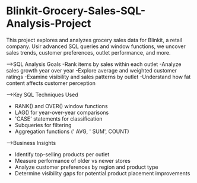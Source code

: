 # Blinkit-Grocery-Sales-SQL-Analysis-Project
This project explores and analyzes grocery sales data for Blinkit, a retail company. Usir advanced SQL queries and window functions, we uncover sales trends, customer preferences, outlet performance, and more.

-->SQL Analysis Goals
-Rank items by sales within each outlet
-Analyze sales growth year over year
-Explore average and weighted customer ratings
-Examine visibility and sales patterns by outlet
-Understand how fat content affects customer perception


-->Key SQL Techniques Used
- ﻿﻿RANK() and OVER() window functions
- ﻿﻿LAG() for year-over-year comparisons
- ﻿﻿'CASE' statements for classification
- ﻿﻿Subqueries for filtering
- ﻿﻿Aggregation functions (' AVG, ' SUM', COUNT)


-->Business Insights
- ﻿﻿Identify top-selling products per outlet
- ﻿﻿Measure performance of older vs newer stores
- ﻿﻿Analyze customer preferences by region and product type
- ﻿﻿Determine visibility gaps for potential product placement improvements
